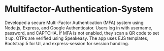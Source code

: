 # Multifactor-Authentication-System
   Developed a secure Multi-Factor Authentication (MFA) system using Node.js, Express, and Google Authenticator. Users log in with username, password, and CAPTCHA. If MFA is not enabled, they scan a QR code to set it up. OTPs are verified using Speakeasy. The app uses EJS templates, Bootstrap 5 for UI, and express-session for session handling.    
